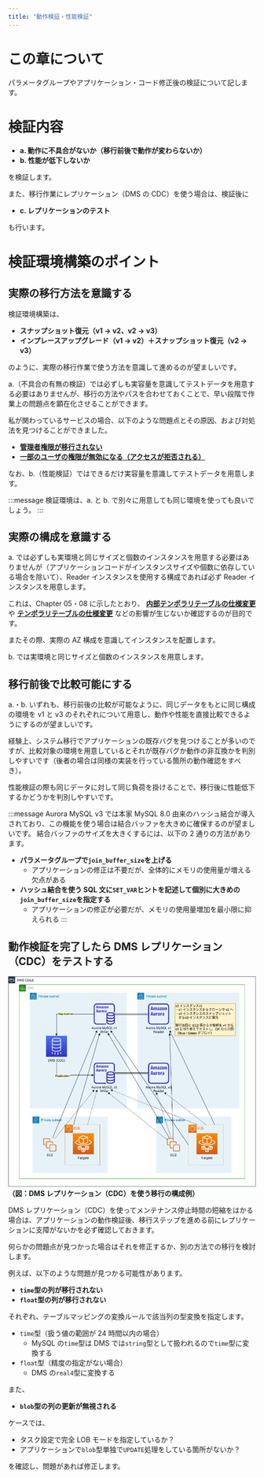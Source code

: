 ```yaml
---
title: "動作検証・性能検証"
---
```

# この章について

パラメータグループやアプリケーション・コード修正後の検証について記します。

# 検証内容

- **a. 動作に不具合がないか（移行前後で動作が変わらないか）**
- **b. 性能が低下しないか**

を検証します。

また、移行作業にレプリケーション（DMS の CDC）を使う場合は、検証後に

- **c. レプリケーションのテスト**

も行います。

# 検証環境構築のポイント

## 実際の移行方法を意識する

検証環境構築は、

- **スナップショット復元（v1 → v2、v2 → v3）**
- **インプレースアップグレード（v1 → v2）＋スナップショット復元（v2 → v3）**

のように、実際の移行作業で使う方法を意識して進めるのが望ましいです。

a.（不具合の有無の検証）では必ずしも実容量を意識してテストデータを用意する必要はありませんが、移行の方法やパスを合わせておくことで、早い段階で作業上の問題点を顕在化させることができます。

私が関わっているサービスの場合、以下のような問題点とその原因、および対処法を見つけることができました。

- **[管理者権限が移行されない](https://qiita.com/hmatsu47/items/d3f34f39c28a4b802966#%E7%99%BA%E7%94%9F%E3%81%97%E3%81%9F%E5%95%8F%E9%A1%8C%E3%81%9D%E3%81%AE-1--%E7%AE%A1%E7%90%86%E8%80%85%E6%A8%A9%E9%99%90%E3%81%8C%E7%A7%BB%E8%A1%8C%E3%81%95%E3%82%8C%E3%81%AA%E3%81%84)**
- **[一部のユーザの権限が無効になる（アクセスが拒否される）](https://qiita.com/hmatsu47/items/d3f34f39c28a4b802966#%E7%99%BA%E7%94%9F%E3%81%97%E3%81%9F%E5%95%8F%E9%A1%8C%E3%81%9D%E3%81%AE-2--%E4%B8%80%E9%83%A8%E3%81%AE%E3%83%A6%E3%83%BC%E3%82%B6%E3%81%AE%E6%A8%A9%E9%99%90%E3%81%8C%E7%84%A1%E5%8A%B9%E3%81%AB%E3%81%AA%E3%82%8B%E3%82%A2%E3%82%AF%E3%82%BB%E3%82%B9%E3%81%8C%E6%8B%92%E5%90%A6%E3%81%95%E3%82%8C%E3%82%8B)**

なお、b.（性能検証）ではできるだけ実容量を意識してテストデータを用意します。

:::message
検証環境は、a. と b. で別々に用意しても同じ環境を使っても良いでしょう。
:::

## 実際の構成を意識する

a. では必ずしも実環境と同じサイズと個数のインスタンスを用意する必要はありませんが（アプリケーションコードがインスタンスサイズや個数に依存している場合を除いて）、Reader インスタンスを使用する構成であれば必ず Reader インスタンスを用意します。

これは、Chapter 05・08 に示したとおり、 **[内部テンポラリテーブルの仕様変更](https://docs.aws.amazon.com/ja_jp/AmazonRDS/latest/AuroraUserGuide/AuroraMySQL.MySQL80.html#AuroraMySQL.mysql80-internal-temp-tables-engine)** や **[テンポラリテーブルの仕様変更](https://docs.aws.amazon.com/ja_jp/AmazonRDS/latest/AuroraUserGuide/AuroraMySQL.MySQL80.html#AuroraMySQL.mysql80-temp-tables-readers)** などの影響が生じないか確認するのが目的です。

またその際、実際の AZ 構成を意識してインスタンスを配置します。

b. では実環境と同じサイズと個数のインスタンスを用意します。

## 移行前後で比較可能にする

a.・b. いずれも、移行前後の比較が可能なように、同じデータをもとに同じ構成の環境を v1 と v3 のそれぞれについて用意し、動作や性能を直接比較できるようにするのが望ましいです。

経験上、システム移行でアプリケーションの既存バグを見つけることが多いのですが、比較対象の環境を用意しているとそれが既存バグか動作の非互換かを判別しやすいです（後者の場合は同様の実装を行っている箇所の動作確認をすべき）。

性能検証の際も同じデータに対して同じ負荷を掛けることで、移行後に性能低下するかどうかを判別しやすいです。

:::message
Aurora MySQL v3 では本家 MySQL 8.0 由来のハッシュ結合が導入されており、この機能を使う場合は結合バッファを大きめに確保するのが望ましいです。
結合バッファのサイズを大きくするには、以下の 2 通りの方法があります。

- **パラメータグループで`join_buffer_size`を上げる**
  - アプリケーションの修正は不要だが、全体的にメモリの使用量が増える欠点がある
- **ハッシュ結合を使う SQL 文に`SET_VAR`ヒントを記述して個別に大きめの`join_buffer_size`を指定する**
  - アプリケーションの修正が必要だが、メモリの使用量増加を最小限に抑えられる
:::

## 動作検証を完了したら DMS レプリケーション（CDC）をテストする

![](/images/aurora-mysql3-plan-book/dms_replication.png)
**（図：DMS レプリケーション（CDC）を使う移行の構成例）**

DMS レプリケーション（CDC）を使ってメンテナンス停止時間の短縮をはかる場合は、アプリケーションの動作検証後、移行ステップを進める前にレプリケーションに支障がないかを必ず確認しておきます。

何らかの問題点が見つかった場合はそれを修正するか、別の方法での移行を検討します。

例えば、以下のような問題が見つかる可能性があります。

- **`time`型の列が移行されない**
- **`float`型の列が移行されない**

それぞれ、テーブルマッピングの変換ルールで該当列の型変換を指定します。

- `time`型（扱う値の範囲が 24 時間以内の場合）
  - MySQL の`time`型は DMS では`string`型として扱われるので`time`型に変換する
- `float`型（精度の指定がない場合）
  - DMS の`real4`型に変換する

また、

- **`blob`型の列の更新が無視される**

ケースでは、

- タスク設定で完全 LOB モードを指定しているか？
- アプリケーションで`blob`型単独で`UPDATE`処理をしている箇所がないか？

を確認し、問題があれば修正します。